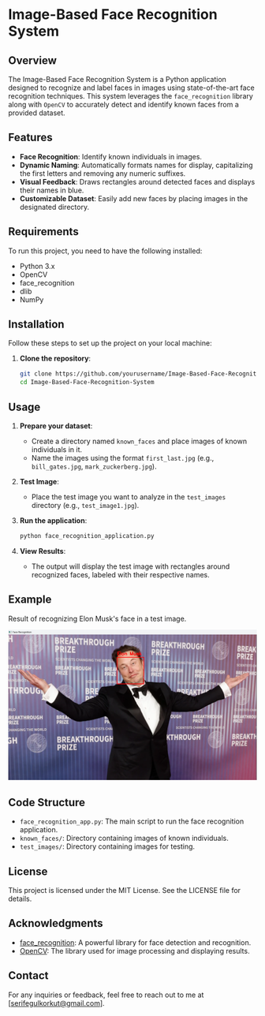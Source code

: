 # Image-Based Face Recognition System

## Overview
The Image-Based Face Recognition System is a Python application designed to recognize and label faces in images using state-of-the-art face recognition techniques. This system leverages the `face_recognition` library along with `OpenCV` to accurately detect and identify known faces from a provided dataset.

## Features
- **Face Recognition**: Identify known individuals in images.
- **Dynamic Naming**: Automatically formats names for display, capitalizing the first letters and removing any numeric suffixes.
- **Visual Feedback**: Draws rectangles around detected faces and displays their names in blue.
- **Customizable Dataset**: Easily add new faces by placing images in the designated directory.

## Requirements
To run this project, you need to have the following installed:
- Python 3.x
- OpenCV
- face_recognition
- dlib
- NumPy

## Installation
Follow these steps to set up the project on your local machine:

1. **Clone the repository**:
   ```bash
   git clone https://github.com/yourusername/Image-Based-Face-Recognition-System.git
   cd Image-Based-Face-Recognition-System


## Usage
1. **Prepare your dataset**:
   - Create a directory named `known_faces` and place images of known individuals in it.
   - Name the images using the format `first_last.jpg` (e.g., `bill_gates.jpg`, `mark_zuckerberg.jpg`).

2. **Test Image**:
   - Place the test image you want to analyze in the `test_images` directory (e.g., `test_image1.jpg`).

3. **Run the application**:
   ```bash
   python face_recognition_application.py
   ```

4. **View Results**:
   - The output will display the test image with rectangles around recognized faces, labeled with their respective names.

## Example

Result of recognizing Elon Musk's face in a test image.

![Elon Musk Recognition Result](result.png)


## Code Structure
- `face_recognition_app.py`: The main script to run the face recognition application.
- `known_faces/`: Directory containing images of known individuals.
- `test_images/`: Directory containing images for testing.

## License
This project is licensed under the MIT License. See the LICENSE file for details.

## Acknowledgments
- [face_recognition](https://github.com/ageitgey/face_recognition): A powerful library for face detection and recognition.
- [OpenCV](https://opencv.org/): The library used for image processing and displaying results.

## Contact
For any inquiries or feedback, feel free to reach out to me at [serifegulkorkut@gmail.com].

